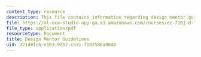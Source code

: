 ```yaml
---
content_type: resource
description: This file contains information regarding design mentor guidelines.
file: https://ol-ocw-studio-app-qa.s3.amazonaws.com/courses/ec-720j-d-lab-ii-design-spring-2010/221d8fc6e1039db2c531f182586a9848_MITEC_720JS10_MentorGuide.pdf
file_type: application/pdf
resourcetype: Document
title: Design Mentor Guidelines
uid: 221d8fc6-e103-9db2-c531-f182586a9848
---
```

